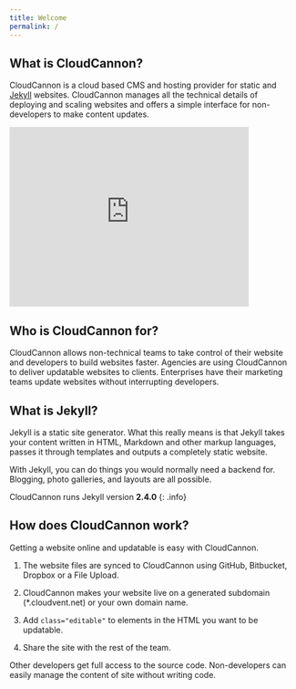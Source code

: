 ```yaml
---
title: Welcome
permalink: /
---
```

## What is CloudCannon?

CloudCannon is a cloud based CMS and hosting provider for static and [Jekyll](http://jekyllrb.com) websites. CloudCannon manages all the technical details of deploying and scaling websites and offers a simple interface for non-developers to make content updates.

<p class="videoWrapper"><iframe width="420" height="315" src="https://www.youtube.com/embed/W9GaCEm4bHo" frameborder="0" allowfullscreen></iframe></p>

## Who is CloudCannon for?

CloudCannon allows non-technical teams to take control of their website and developers to build websites faster. Agencies are using CloudCannon to deliver updatable websites to clients. Enterprises have their marketing teams update websites without interrupting developers.

## What is Jekyll?

Jekyll is a static site generator. What this really means is that Jekyll takes your content written in HTML, Markdown and other markup languages, passes it through templates and outputs a completely static website.

With Jekyll, you can do things you would normally need a backend for. Blogging, photo galleries, and layouts are all possible.

CloudCannon runs Jekyll version **2.4.0**
{: .info}

## How does CloudCannon work?

Getting a website online and updatable is easy with CloudCannon.

1. The website files are synced to CloudCannon using GitHub, Bitbucket, Dropbox or a File Upload.

2. CloudCannon makes your website live on a generated subdomain (*.cloudvent.net) or your own domain name.

3. Add `class="editable"` to elements in the HTML you want to be updatable.

4. Share the site with the rest of the team.

Other developers get full access to the source code. Non-developers can easily manage the content of site without writing code.
